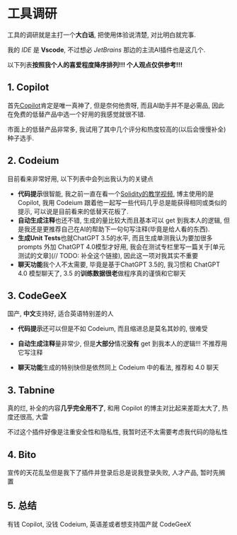 # 工具调研

工具的调研就是主打一个**大白话**, 把使用体验说清楚, 对比明白就完事.

我的 *IDE* 是 **Vscode**, 不过想必 *JetBrains* 那边的主流AI插件也是这几个.

以下列表**按照我个人的喜爱程度降序排列!!! 个人观点仅供参考!!!**

## 1. Copilot

首先[Copilot](https://marketplace.visualstudio.com/items?itemName=GitHub.copilot)肯定是唯一真神了, 但是奈何他贵呀, 而且AI助手并不是必需品, 因此在免费的低替产品中选一个好用的我感觉就很不错.

市面上的低替产品非常多, 我试用了其中几个评分和热度较高的(以后会慢慢补全)种子选手.

## 2. Codeium

目前看来非常好用, 以下列表中会列出我认为的关键点

- **代码提示**很智能, 我之前一直在看一个[Solidity的教学视频](https://github.com/Cyfrin/foundry-full-course-cu), 博主使用的是 Copilot, 我用 Codeium 跟着他一起写一些代码几乎总是能获得相同或类似的提示, 可以说是目前看来的低替天花板了.
- **自动生成注释**也还不错, 生成的量比较大而且基本可以 get 到我本人的逻辑, 但是我还是更推荐自己在AI的帮助下一句句写注释(毕竟是给人看的东西).
- **生成Unit Tests**也就ChatGPT 3.5的水平, 而且生成单测我认为要加很多 prompts 外加 ChatGPT 4.0模型才好用, 我会在测试专栏里写一篇关于[单元测试的文章](// TODO: 补全这个链接), 因此这一项对我其实不重要
- **聊天功能**我个人不太需要, 毕竟是基于ChatGPT 3.5的, 我习惯和 ChatGPT 4.0 模型聊天了, 3.5 的**训练数据很老**做程序真的谨慎和它聊天

## 3. CodeGeeX

国产, **中文**支持好, 适合英语特别差的人

- **代码提示**还可以但是不如 Codeium, 而且缩进总是莫名其妙的, 很难受

- **自动生成注释**量非常少, 但是**大部分**情况**没有** get 到我本人的逻辑!!! 不推荐用它写注释
- **聊天功能**生成的特别快但是依然同上 Codeium 中的看法, 推荐和 4.0 聊天

## 3. Tabnine

真的烂, 补全的内容**几乎完全用不了**, 和用 Copilot 的博主对比起来差距太大了, 热度还很高, 大雷

不过这个插件好像是注重安全性和隐私性, 我暂时还不太需要考虑我代码的隐私性

## 4. Bito

宣传的天花乱坠但是我下了插件并登录后总是说我登录失败, 人才产品, 暂时先搁置



## 5. 总结

有钱 Copilot, 没钱 Codeium, 英语差或者想支持国产就 CodeGeeX